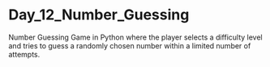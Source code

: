 # Day_12_Number_Guessing
Number Guessing Game in Python where the player selects a difficulty level and tries to guess a randomly chosen number within a limited number of attempts.
